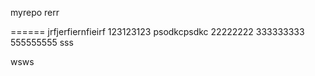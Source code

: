 myrepo
rerr






======
jrfjerfiernfieirf
123123123
psodkcpsdkc
22222222
333333333
555555555
sss

wsws